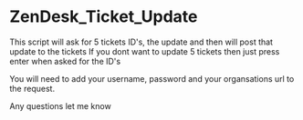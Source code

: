 # ZenDesk_Ticket_Update

This script will ask for 5 tickets ID's, the update and then will post that update to the tickets
If you dont want to update 5 tickets then just press enter when asked for the ID's

You will need to add your username, password and your organsations url to the request. 

Any questions let me know 
